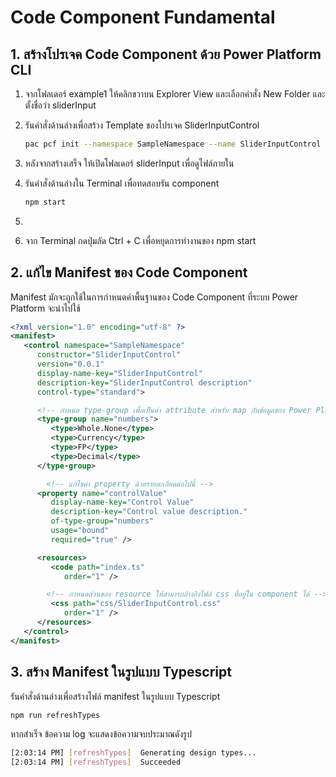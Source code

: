
# Code Component Fundamental

## 1. สร้างโปรเจค Code Component ด้วย Power Platform CLI

1. จากโฟลเดอร์ example1 ให้คลิกขวาบน Explorer View และเลือกคำสั่ง New Folder และตั้งชื่อว่า sliderInput

2. รันคำสั่งด้านล่างเพื่อสร้าง Template ของโปรเจค SliderInputControl
    ```bash
    pac pcf init --namespace SampleNamespace --name SliderInputControl --template field --run-npm-install
    ```

3. หลังจากสร้างเสร็จ ให้เปิดโฟลเดอร์ sliderInput เพื่อดูไฟล์ภายใน 
    

4. รันคำสั่งด้านล่างใน Terminal เพื่อทดสอบรัน component

    ```bash
    npm start
    ```

5.


7. จาก Terminal กดปุ่มลัด Ctrl + C เพื่อหยุดการทำงานของ npm start

## 2. แก้ไข Manifest ของ Code Component

Manifest มักจะถูกใช้ในการกำหนดค่าพื้นฐานของ Code Component ที่ระบบ Power Platform จะนำไปใช้

```xml
<?xml version="1.0" encoding="utf-8" ?>
<manifest>
   <control namespace="SampleNamespace"
      constructor="SliderInputControl"
      version="0.0.1"
      display-name-key="SliderInputControl"
      description-key="SliderInputControl description"
      control-type="standard">

      <!-- กำหนด type-group เพื่อเป็นค่า attribute สำหรับ map กับข้อมูลของ Power Platform -->
      <type-group name="numbers">
         <type>Whole.None</type>
         <type>Currency</type>
         <type>FP</type>
         <type>Decimal</type>
      </type-group>

        <!-- แก้ไขค่า property ด้วยรายละเอียดต่อไปนี้ -->
      <property name="controlValue"
         display-name-key="Control Value"
         description-key="Control value description."
         of-type-group="numbers"
         usage="bound"
         required="true" />

      <resources>
         <code path="index.ts"
            order="1" />

        <!-- กำหนดส่วนของ resource ให้สามารถอ้างอิงไฟล์ css ที่อยู่ใน component ได้ -->
         <css path="css/SliderInputControl.css"
            order="1" />
      </resources>
   </control>
</manifest>
```

## 3. สร้าง Manifest ในรูปแบบ Typescript 

รันคำสั่งด้านล่างเพื่อสร้างไฟล์ manifest ในรูปแบบ Typescript

```bash
npm run refreshTypes
```

หากสำเร็จ ข้อความ log จะแสดงข้อความจบประมาณดังรูป

```bash
[2:03:14 PM] [refreshTypes]  Generating design types...
[2:03:14 PM] [refreshTypes]  Succeeded
```